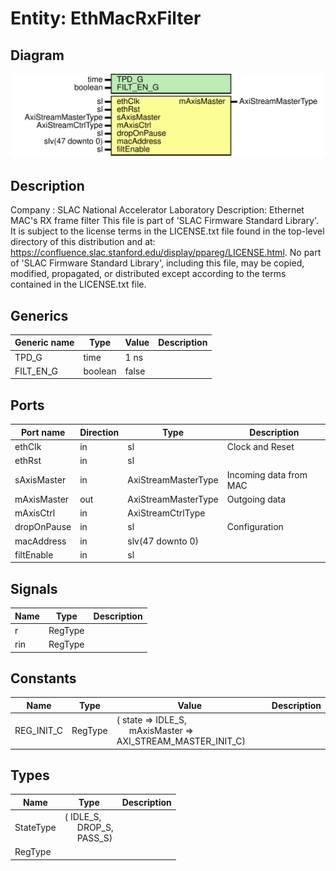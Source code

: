 # Entity: EthMacRxFilter

## Diagram

![Diagram](EthMacRxFilter.svg "Diagram")
## Description

Company    : SLAC National Accelerator Laboratory
Description: Ethernet MAC's RX frame filter
This file is part of 'SLAC Firmware Standard Library'.
It is subject to the license terms in the LICENSE.txt file found in the
top-level directory of this distribution and at:
   https://confluence.slac.stanford.edu/display/ppareg/LICENSE.html.
No part of 'SLAC Firmware Standard Library', including this file,
may be copied, modified, propagated, or distributed except according to
the terms contained in the LICENSE.txt file.
## Generics

| Generic name | Type    | Value | Description |
| ------------ | ------- | ----- | ----------- |
| TPD_G        | time    | 1 ns  |             |
| FILT_EN_G    | boolean | false |             |
## Ports

| Port name   | Direction | Type                | Description            |
| ----------- | --------- | ------------------- | ---------------------- |
| ethClk      | in        | sl                  | Clock and Reset        |
| ethRst      | in        | sl                  |                        |
| sAxisMaster | in        | AxiStreamMasterType | Incoming data from MAC |
| mAxisMaster | out       | AxiStreamMasterType | Outgoing data          |
| mAxisCtrl   | in        | AxiStreamCtrlType   |                        |
| dropOnPause | in        | sl                  | Configuration          |
| macAddress  | in        | slv(47 downto 0)    |                        |
| filtEnable  | in        | sl                  |                        |
## Signals

| Name | Type    | Description |
| ---- | ------- | ----------- |
| r    | RegType |             |
| rin  | RegType |             |
## Constants

| Name       | Type    | Value                                                                                                              | Description |
| ---------- | ------- | ------------------------------------------------------------------------------------------------------------------ | ----------- |
| REG_INIT_C | RegType |  (       state       => IDLE_S,<br><span style="padding-left:20px">       mAxisMaster => AXI_STREAM_MASTER_INIT_C) |             |
## Types

| Name      | Type                                                                                               | Description |
| --------- | -------------------------------------------------------------------------------------------------- | ----------- |
| StateType | ( IDLE_S,<br><span style="padding-left:20px"> DROP_S,<br><span style="padding-left:20px"> PASS_S)  |             |
| RegType   |                                                                                                    |             |
